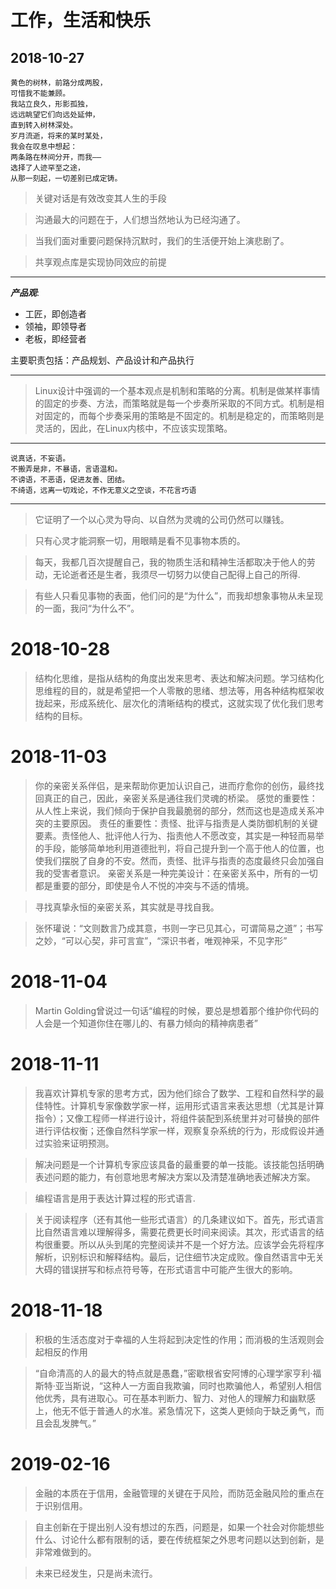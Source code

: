 # 工作，生活和快乐

## 2018-10-27

```
黄色的树林，前路分成两股，
可惜我不能兼顾。
我站立良久，形影孤独，
远远眺望它们向远处延伸，
直到转入树林深处。
岁月流逝，将来的某时某处，
我会在叹息中想起：
两条路在林间分开，而我——
选择了人迹罕至之途，
从那一刻起，一切差别已成定铸。
```

> 关键对话是有效改变其人生的手段

> 沟通最大的问题在于，人们想当然地认为已经沟通了。

> 当我们面对重要问题保持沉默时，我们的生活便开始上演悲剧了。

> 共享观点库是实现协同效应的前提

---
***产品观***:

- 工匠，即创造者
- 领袖，即领导者
- 老板，即经营者

主要职责包括：产品规划、产品设计和产品执行

---
> Linux设计中强调的一个基本观点是机制和策略的分离。机制是做某样事情的固定的步奏、方法，而策略就是每一个步奏所采取的不同方式。机制是相对固定的，而每个步奏采用的策略是不固定的。机制是稳定的，而策略则是灵活的，因此，在Linux内核中，不应该实现策略。

---

```
说真话，不妄语。
不搬弄是非，不暴语，言语温和。
不谤语，不恶语，促进友善、团结。
不绮语，远离一切戏论，不作无意义之空谈，不花言巧语
```

---
> 它证明了一个以心灵为导向、以自然为灵魂的公司仍然可以赚钱。

> 只有心灵才能洞察一切，用眼睛是看不见事物本质的。

> 每天，我都几百次提醒自己，我的物质生活和精神生活都取决于他人的劳动，无论逝者还是生者，我须尽一切努力以使自己配得上自己的所得.

> 有些人只看见事物的表面，他们问的是“为什么”，而我却想象事物从未呈现的一面，我问“为什么不”。

# 2018-10-28


> 结构化思维，是指从结构的角度出发来思考、表达和解决问题。学习结构化思维程的目的，就是希望把一个人零散的思绪、想法等，用各种结构框架收拢起来，形成系统化、层次化的清晰结构的模式，这就实现了优化我们思考结构的目标。


# 2018-11-03

> 你的亲密关系伴侣，是来帮助你更加认识自己，进而疗愈你的创伤，最终找回真正的自己，因此，亲密关系是通往我们灵魂的桥梁。
感觉的重要性：从人性上来说，我们倾向于保护自我最脆弱的部分，然而这也是造成关系冲突的主要原因。
责任的重要性：责怪、批评与指责是人类防御机制的关键要素。责怪他人、批评他人行为、指责他人不愿改变，其实是一种轻而易举的手段，能够简单地利用道德批判，将自己提升到一个高于他人的位置，也使我们摆脱了自身的不安。然而，责怪、批评与指责的态度最终只会加强自我的受害者意识。
亲密关系是一种完美设计：在亲密关系中，所有的一切都是重要的部分，即使是令人不悦的冲突与不适的情境。

> 寻找真挚永恒的亲密关系，其实就是寻找自我。

> 张怀瓘说：“文则数言乃成其意，书则一字已见其心，可谓简易之道”；书写之妙，“可以心契，非可言宣”，“深识书者，唯观神采，不见字形”

# 2018-11-04

> Martin Golding曾说过一句话“编程的时候，要总是想着那个维护你代码的人会是一个知道你住在哪儿的、有暴力倾向的精神病患者”

# 2018-11-11

> 我喜欢计算机专家的思考方式，因为他们综合了数学、工程和自然科学的最佳特性。计算机专家像数学家一样，运用形式语言来表达思想（尤其是计算指令）；又像工程师一样进行设计，将组件装配到系统里并对可替换的部件进行评估权衡；还像自然科学家一样，观察复杂系统的行为，形成假设并通过实验来证明预测。

> 解决问题是一个计算机专家应该具备的最重要的单一技能。该技能包括明确表述问题的能力，有创意地思考解决方案以及清楚准确地表述解决方案。

> 编程语言是用于表达计算过程的形式语言.

> 关于阅读程序（还有其他一些形式语言）的几条建议如下。首先，形式语言比自然语言难以理解得多，需要花费更长时间来阅读。其次，形式语言的结构很重要。所以从头到尾的完整阅读并不是一个好方法。应该学会先将程序解析，识别标识和解释结构。最后，记住细节决定成败。像自然语言中无关大碍的错误拼写和标点符号等，在形式语言中可能产生很大的影响。

# 2018-11-18

> 积极的生活态度对于幸福的人生将起到决定性的作用；而消极的生活观则会起相反的作用

> “自命清高的人的最大的特点就是愚蠢，”密歇根省安阿博的心理学家亨利·福斯特·亚当斯说，“这种人一方面自我欺骗，同时也欺骗他人，希望别人相信他优秀，具有进取心。可在基本判断力、智力、对他人的理解力和幽默感上，他无不低于普通人的水准。紧急情况下，这类人更倾向于缺乏勇气，而且会乱发脾气。”

# 2019-02-16

> 金融的本质在于信用，金融管理的关键在于风险，而防范金融风险的重点在于识别信用。

> 自主创新在于提出别人没有想过的东西，问题是，如果一个社会对你能想些什么、讨论什么都有限制的话，要在传统框架之外思考问题以达到创新，是非常难做到的。

> 未来已经发生，只是尚未流行。
